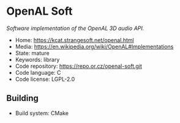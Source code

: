 # OpenAL Soft

_Software implementation of the OpenAL 3D audio API._

- Home: https://kcat.strangesoft.net/openal.html
- Media: https://en.wikipedia.org/wiki/OpenAL#Implementations
- State: mature
- Keywords: library
- Code repository: https://repo.or.cz/openal-soft.git
- Code language: C
- Code license: LGPL-2.0

## Building

- Build system: CMake
